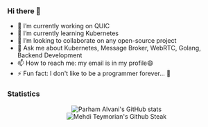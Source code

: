 ### Hi there 👋

- 🔭 I’m currently working on QUIC
- 🌱 I’m currently learning Kubernetes
- 👯 I’m looking to collaborate on any open-source project
- 💬 Ask me about Kubernetes, Message Broker, WebRTC, Golang, Backend Development
- 📫 How to reach me: my email is in my profile😄
- ⚡ Fun fact: I don't like to be a programmer forever... 🤔

### Statistics

<p align="center">
  <img src="https://github-readme-stats.vercel.app/api?username=mehditeymorian&show_icons=true&theme=dark" alt="Parham Alvani's GitHub stats" /><br />
  <img src="https://github-readme-streak-stats.herokuapp.com/?user=mehditeymorian&theme=dark" alt="Mehdi Teymorian's Github Steak" />
</p>
